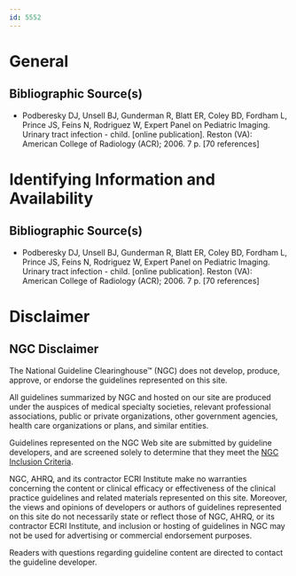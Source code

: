 ```yaml
---
id: 5552
---
```


# General

## Bibliographic Source(s)

- Podberesky DJ, Unsell BJ, Gunderman R, Blatt ER, Coley BD, Fordham L, Prince JS, Feins N, Rodriguez W, Expert Panel on Pediatric Imaging. Urinary tract infection - child. [online publication]. Reston (VA): American College of Radiology (ACR); 2006. 7 p. [70 references]

# Identifying Information and Availability

## Bibliographic Source(s)

- Podberesky DJ, Unsell BJ, Gunderman R, Blatt ER, Coley BD, Fordham L, Prince JS, Feins N, Rodriguez W, Expert Panel on Pediatric Imaging. Urinary tract infection - child. [online publication]. Reston (VA): American College of Radiology (ACR); 2006. 7 p. [70 references]

# Disclaimer

## NGC Disclaimer

The National Guideline Clearinghouse™ (NGC) does not develop, produce, approve, or endorse the guidelines represented on this site.

All guidelines summarized by NGC and hosted on our site are produced under the auspices of medical specialty societies, relevant professional associations, public or private organizations, other government agencies, health care organizations or plans, and similar entities.

Guidelines represented on the NGC Web site are submitted by guideline developers, and are screened solely to determine that they meet the [NGC Inclusion Criteria](/help-and-about/summaries/inclusion-criteria).

NGC, AHRQ, and its contractor ECRI Institute make no warranties concerning the content or clinical efficacy or effectiveness of the clinical practice guidelines and related materials represented on this site. Moreover, the views and opinions of developers or authors of guidelines represented on this site do not necessarily state or reflect those of NGC, AHRQ, or its contractor ECRI Institute, and inclusion or hosting of guidelines in NGC may not be used for advertising or commercial endorsement purposes.

Readers with questions regarding guideline content are directed to contact the guideline developer.

